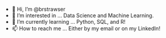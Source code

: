 - 👋 Hi, I’m @brstrawser
- 👀 I’m interested in ... Data Science and Machine Learning.
- 🌱 I’m currently learning ... Python, SQL, and R!
- 📫 How to reach me ... Either by my email or on my LinkedIn!

<!---
brstrawser/brstrawser is a ✨ special ✨ repository because its `README.md` (this file) appears on your GitHub profile.
You can click the Preview link to take a look at your changes.
--->
